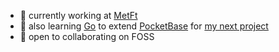 - 🚀  currently working at [MetFt](http://metft.com/)  
- 🧠  also learning [Go](https://go.dev/) to extend [PocketBase](https://pocketbase.io/) for [my next project](https://github.com/coffeeMenu/)  
- 🤝  open to collaborating on FOSS  
